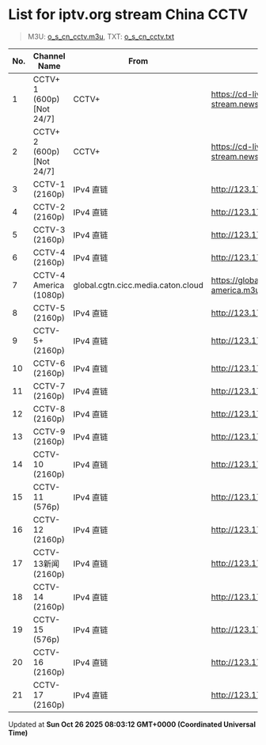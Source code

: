 # List for **iptv.org stream China CCTV**

> M3U: [o_s_cn_cctv.m3u](/o_s_cn_cctv.m3u), TXT: [o_s_cn_cctv.txt](/txt/o_s_cn_cctv.txt)

| No. | Channel Name | From | Source |
| --- | ------------ | ---- | ------ |
| 1 | CCTV+ 1 (600p) [Not 24/7] | CCTV+ | <https://cd-live-stream.news.cctvplus.com/live/smil:CHANNEL1.smil/playlist.m3u8> |
| 2 | CCTV+ 2 (600p) [Not 24/7] | CCTV+ | <https://cd-live-stream.news.cctvplus.com/live/smil:CHANNEL2.smil/playlist.m3u8> |
| 3 | CCTV-1 (2160p) | IPv4 直链 | <http://123.175.209.52:9003/hls/1/index.m3u8> |
| 4 | CCTV-2 (2160p) | IPv4 直链 | <http://123.175.209.52:9003/hls/2/index.m3u8> |
| 5 | CCTV-3 (2160p) | IPv4 直链 | <http://123.175.209.52:9003/hls/3/index.m3u8> |
| 6 | CCTV-4 (2160p) | IPv4 直链 | <http://123.175.209.52:9003/hls/4/index.m3u8> |
| 7 | CCTV-4 America (1080p) | global.cgtn.cicc.media.caton.cloud | <https://global.cgtn.cicc.media.caton.cloud/master/cgtn-america.m3u8> |
| 8 | CCTV-5 (2160p) | IPv4 直链 | <http://123.175.209.52:9003/hls/5/index.m3u8> |
| 9 | CCTV-5+ (2160p) | IPv4 直链 | <http://123.175.209.52:9003/hls/6/index.m3u8> |
| 10 | CCTV-6 (2160p) | IPv4 直链 | <http://123.175.209.52:9003/hls/7/index.m3u8> |
| 11 | CCTV-7 (2160p) | IPv4 直链 | <http://123.175.209.52:9003/hls/8/index.m3u8> |
| 12 | CCTV-8 (2160p) | IPv4 直链 | <http://123.175.209.52:9003/hls/9/index.m3u8> |
| 13 | CCTV-9 (2160p) | IPv4 直链 | <http://123.175.209.52:9003/hls/10/index.m3u8> |
| 14 | CCTV-10 (2160p) | IPv4 直链 | <http://123.175.209.52:9003/hls/11/index.m3u8> |
| 15 | CCTV-11 (576p) | IPv4 直链 | <http://123.175.209.52:9003/hls/12/index.m3u8> |
| 16 | CCTV-12 (2160p) | IPv4 直链 | <http://123.175.209.52:9003/hls/13/index.m3u8> |
| 17 | CCTV-13新闻 (2160p) | IPv4 直链 | <http://123.175.209.52:9003/hls/14/index.m3u8> |
| 18 | CCTV-14 (2160p) | IPv4 直链 | <http://123.175.209.52:9003/hls/15/index.m3u8> |
| 19 | CCTV-15 (576p) | IPv4 直链 | <http://123.175.209.52:9003/hls/16/index.m3u8> |
| 20 | CCTV-16 (2160p) | IPv4 直链 | <http://123.175.209.52:9003/hls/17/index.m3u8> |
| 21 | CCTV-17 (2160p) | IPv4 直链 | <http://123.175.209.52:9003/hls/18/index.m3u8> |

Updated at **Sun Oct 26 2025 08:03:12 GMT+0000 (Coordinated Universal Time)**

